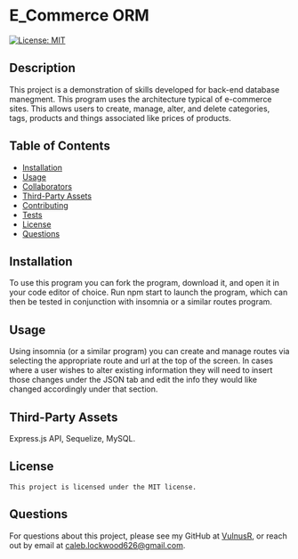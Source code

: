 # E_Commerce ORM

  [![License: MIT](https://img.shields.io/badge/License-MIT-yellow.svg)](https://opensource.org/licenses/MIT) 

  ## Description

  This project is a demonstration of skills developed for back-end database manegment. This program uses the architecture typical of e-commerce sites. This allows users to create, manage, alter, and delete categories, tags, products and things associated like prices of products.

  
  ## Table of Contents

  - [Installation](#Installation)
  - [Usage](#Usage)
  - [Collaborators](#Collaborators)
  - [Third-Party Assets](#Third-Party-Assets)
  - [Contributing](#Contributing)
  - [Tests](#Tests)
  - [License](#License)
  - [Questions](#Questions)
  

  ## Installation

  To use this program you can fork the program, download it, and open it in your code editor of choice. Run npm start to launch the program, which can then be tested in conjunction with insomnia or a similar routes program. 

  ## Usage

  Using insomnia (or a similar program) you can create and manage routes via selecting the appropriate route and url at the top of the screen. In cases where a user wishes to alter existing information they will need to insert those changes under the JSON tab and edit the info they would like changed accordingly under that section.

  

  
  ## Third-Party Assets

  Express.js API, Sequelize, MySQL.
  

  

  

  ## License
    This project is licensed under the MIT license.

  ## Questions

  For questions about this project, please see my GitHub at [VulnusR](https://github.com/VulnusR), or reach out by email at caleb.lockwood626@gmail.com.
